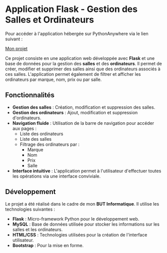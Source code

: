 # Application Flask - Gestion des Salles et Ordinateurs

Pour accéder à l'application hébergée sur PythonAnywhere via le lien suivant :

[Mon projet ](https://lbornert.pythonanywhere.com)

Ce projet consiste en une application web développée avec **Flask** et une base de données pour la gestion des **salles** et des **ordinateurs**. Il permet de créer, modifier et supprimer des salles ainsi que des ordinateurs associés à ces salles. L'application permet également de filtrer et afficher les ordinateurs par marque, nom, prix ou par salle.

## Fonctionnalités

- **Gestion des salles** : Création, modification et suppression des salles.
- **Gestion des ordinateurs** : Ajout, modification et suppression d'ordinateurs.
- **Navigation fluide** : Utilisation de la barre de navigation pour accéder aux pages :
  - Liste des ordinateurs
  - Liste des salles
  - Filtrage des ordinateurs par :
    - Marque
    - Nom
    - Prix
    - Salle
- **Interface intuitive** : L'application permet à l'utilisateur d'effectuer toutes les opérations via une interface conviviale.

## Développement

Le projet a été réalisé dans le cadre de mon **BUT Informatique**. Il utilise les technologies suivantes :

- **Flask** : Micro-framework Python pour le développement web.
- **MySQL** : Base de données utilisée pour stocker les informations sur les salles et les ordinateurs.
- **HTML/CSS** : Technologies utilisées pour la création de l'interface utilisateur.
- **Bootstrap** : Pour la mise en forme.


